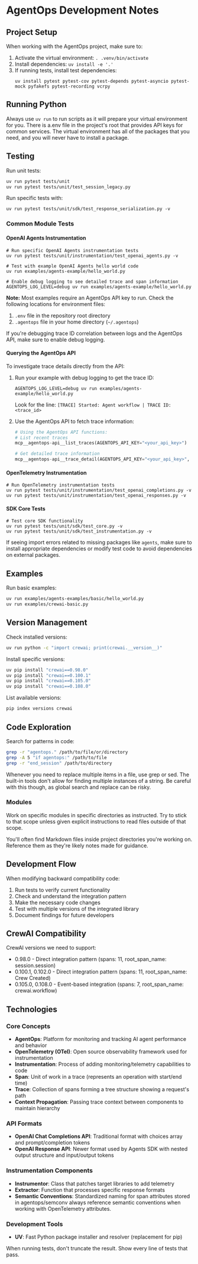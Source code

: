# AgentOps Development Notes

## Project Setup
When working with the AgentOps project, make sure to:

1. Activate the virtual environment: `. .venv/bin/activate`
2. Install dependencies: `uv install -e '.'`
3. If running tests, install test dependencies:
   ```
   uv install pytest pytest-cov pytest-depends pytest-asyncio pytest-mock pyfakefs pytest-recording vcrpy
   ```

## Running Python

Always use `uv run` to run scripts as it will prepare your virtual environment for you. 
There is a.env file in the project's root that provides API keys for common services. 
The virtual environment has all of the packages that you need, and you will never have to install a package. 

## Testing

Run unit tests:
```bash
uv run pytest tests/unit
uv run pytest tests/unit/test_session_legacy.py
```

Run specific tests with:
```
uv run pytest tests/unit/sdk/test_response_serialization.py -v
```

### Common Module Tests

#### OpenAI Agents Instrumentation
```
# Run specific OpenAI Agents instrumentation tests
uv run pytest tests/unit/instrumentation/test_openai_agents.py -v

# Test with example OpenAI Agents hello world code
uv run examples/agents-example/hello_world.py

# Enable debug logging to see detailed trace and span information
AGENTOPS_LOG_LEVEL=debug uv run examples/agents-example/hello_world.py
```

**Note:** Most examples require an AgentOps API key to run. Check the following locations for environment files:
1. `.env` file in the repository root directory
2. `.agentops` file in your home directory (`~/.agentops`)

If you're debugging trace ID correlation between logs and the AgentOps API, make sure to enable debug logging.

#### Querying the AgentOps API
To investigate trace details directly from the API:

1. Run your example with debug logging to get the trace ID:
   ```
   AGENTOPS_LOG_LEVEL=debug uv run examples/agents-example/hello_world.py
   ```
   Look for the line: `[TRACE] Started: Agent workflow | TRACE ID: <trace_id>`

2. Use the AgentOps API to fetch trace information:
   ```python
   # Using the AgentOps API functions:
   # List recent traces
   mcp__agentops-api__list_traces(AGENTOPS_API_KEY="<your_api_key>")
   
   # Get detailed trace information
   mcp__agentops-api__trace_detail(AGENTOPS_API_KEY="<your_api_key>", trace_id="<trace_id>")
   ```

#### OpenTelemetry Instrumentation
```
# Run OpenTelemetry instrumentation tests
uv run pytest tests/unit/instrumentation/test_openai_completions.py -v
uv run pytest tests/unit/instrumentation/test_openai_responses.py -v
```

#### SDK Core Tests
```
# Test core SDK functionality
uv run pytest tests/unit/sdk/test_core.py -v
uv run pytest tests/unit/sdk/test_instrumentation.py -v
```

If seeing import errors related to missing packages like `agents`, make sure to install appropriate dependencies or modify test code to avoid dependencies on external packages.

## Examples

Run basic examples:
```bash
uv run examples/agents-examples/basic/hello_world.py
uv run examples/crewai-basic.py
```

## Version Management

Check installed versions:
```bash
uv run python -c "import crewai; print(crewai.__version__)"
```

Install specific versions:
```bash
uv pip install "crewai==0.98.0"
uv pip install "crewai==0.100.1"
uv pip install "crewai==0.105.0"
uv pip install "crewai==0.108.0"
```

List available versions:
```bash
pip index versions crewai
```

## Code Exploration

Search for patterns in code:
```bash
grep -r "agentops." /path/to/file/or/directory
grep -A 5 "if agentops:" /path/to/file
grep -r "end_session" /path/to/directory
```

Whenever you need to replace multiple items in a file, use grep or sed. The built-in tools don't allow for finding multiple instances of a string. Be careful with this though, as global search and replace can be risky.

### Modules 

Work on specific modules in specific directories as instructed. Try to stick to that scope unless given explicit instructions to read files outside of that scope.

You'll often find Markdown files inside project directories you're working on. Reference them as they're likely notes made for guidance.

## Development Flow

When modifying backward compatibility code:

1. Run tests to verify current functionality
2. Check and understand the integration pattern
3. Make the necessary code changes
4. Test with multiple versions of the integrated library
5. Document findings for future developers

## CrewAI Compatibility

CrewAI versions we need to support:
- 0.98.0 - Direct integration pattern (spans: 11, root_span_name: session.session)
- 0.100.1, 0.102.0 - Direct integration pattern (spans: 11, root_span_name: Crew Created)
- 0.105.0, 0.108.0 - Event-based integration (spans: 7, root_span_name: crewai.workflow)

## Technologies

### Core Concepts
- **AgentOps**: Platform for monitoring and tracking AI agent performance and behavior
- **OpenTelemetry (OTel)**: Open source observability framework used for instrumentation
- **Instrumentation**: Process of adding monitoring/telemetry capabilities to code
- **Span**: Unit of work in a trace (represents an operation with start/end time)
- **Trace**: Collection of spans forming a tree structure showing a request's path
- **Context Propagation**: Passing trace context between components to maintain hierarchy

### API Formats
- **OpenAI Chat Completions API**: Traditional format with choices array and prompt/completion tokens
- **OpenAI Response API**: Newer format used by Agents SDK with nested output structure and input/output tokens

### Instrumentation Components
- **Instrumentor**: Class that patches target libraries to add telemetry
- **Extractor**: Function that processes specific response formats
- **Semantic Conventions**: Standardized naming for span attributes
   stored in agentops/semconv always reference semantic conventions when working with OpenTelemetry attributes. 

### Development Tools
- **UV**: Fast Python package installer and resolver (replacement for pip)

When running tests, don't truncate the result. Show every line of tests that pass.
